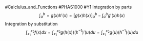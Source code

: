 #Calclulus_and_Functions #PHAS1000 #Y1 
Integration by parts
$$\int^b_{a}=g(x)h'(x)=[g(x)h(x)]^b_{a}-\int^b_{a}g'(x)h(x)$$
Integration by substitution
$$\int^{x_{2}}_{x_{1}}f(x)dx=\int^{x_{2}}_{x_{1}}g(h(x))(h^{-1})'(u)du=\int^{x_{2}}_{x_{1}}g(u)(h^{-1})(u)du$$
